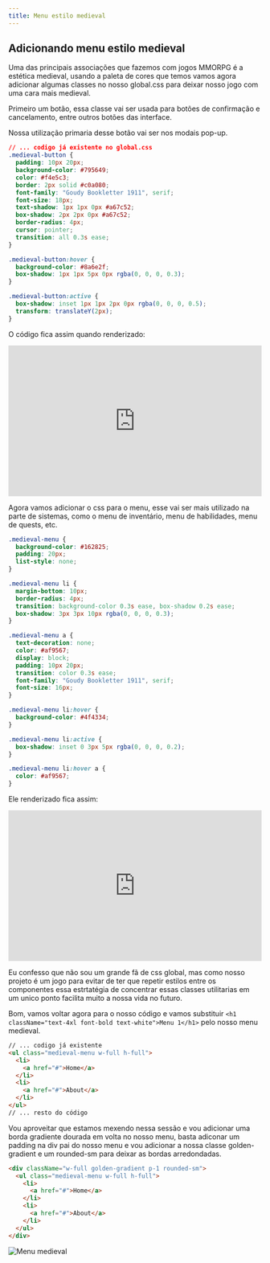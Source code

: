 ```yaml
---
title: Menu estilo medieval
---
```


## Adicionando menu estilo medieval

Uma das principais associações que fazemos com jogos MMORPG é a estética medieval, usando a paleta de cores que temos vamos agora adicionar algumas classes no nosso global.css para deixar nosso jogo com uma cara mais medieval.

Primeiro um botão, essa classe vai ser usada para botões de confirmação e cancelamento, entre outros botões das interface.

Nossa utilização primaria desse botão vai ser nos modais pop-up.

```css
// ... codigo já existente no global.css
.medieval-button {
  padding: 10px 20px;
  background-color: #795649;
  color: #f4e5c3;
  border: 2px solid #c0a080;
  font-family: "Goudy Bookletter 1911", serif;
  font-size: 18px;
  text-shadow: 1px 1px 0px #a67c52;
  box-shadow: 2px 2px 0px #a67c52;
  border-radius: 4px;
  cursor: pointer;
  transition: all 0.3s ease;
}

.medieval-button:hover {
  background-color: #8a6e2f;
  box-shadow: 1px 1px 5px 0px rgba(0, 0, 0, 0.3);
}

.medieval-button:active {
  box-shadow: inset 1px 1px 2px 0px rgba(0, 0, 0, 0.5);
  transform: translateY(2px);
}
```

O código fica assim quando renderizado:

<iframe height="300" style="width: 100%;" scrolling="no" title="Medieval Button" src="https://codepen.io/Gabriel-GMLYRA-Miranda/embed/jOJGorQ?default-tab=result" frameborder="no" loading="lazy" allowtransparency="true" allowfullscreen="true">
  See the Pen <a href="https://codepen.io/Gabriel-GMLYRA-Miranda/pen/jOJGorQ">
  Medieval Button</a> by Gabriel “GMLYRA” Miranda (<a href="https://codepen.io/Gabriel-GMLYRA-Miranda">@Gabriel-GMLYRA-Miranda</a>)
  on <a href="https://codepen.io">CodePen</a>.
</iframe>

Agora vamos adicionar o css para o menu, esse vai ser mais utilizado na parte de sistemas, como o menu de inventário, menu de habilidades, menu de quests, etc.

```css
.medieval-menu {
  background-color: #162825;
  padding: 20px;
  list-style: none;
}

.medieval-menu li {
  margin-bottom: 10px;
  border-radius: 4px;
  transition: background-color 0.3s ease, box-shadow 0.2s ease;
  box-shadow: 3px 3px 10px rgba(0, 0, 0, 0.3);
}

.medieval-menu a {
  text-decoration: none;
  color: #af9567;
  display: block;
  padding: 10px 20px;
  transition: color 0.3s ease;
  font-family: "Goudy Bookletter 1911", serif;
  font-size: 16px;
}

.medieval-menu li:hover {
  background-color: #4f4334;
}

.medieval-menu li:active {
  box-shadow: inset 0 3px 5px rgba(0, 0, 0, 0.2);
}

.medieval-menu li:hover a {
  color: #af9567;
}
```

Ele renderizado fica assim:

<iframe height="300" style="width: 100%;" scrolling="no" title="Medieval menu" src="https://codepen.io/Gabriel-GMLYRA-Miranda/embed/MWxEdpd?default-tab=result" frameborder="no" loading="lazy" allowtransparency="true" allowfullscreen="true">
  See the Pen <a href="https://codepen.io/Gabriel-GMLYRA-Miranda/pen/MWxEdpd">
  Medieval menu</a> by Gabriel “GMLYRA” Miranda (<a href="https://codepen.io/Gabriel-GMLYRA-Miranda">@Gabriel-GMLYRA-Miranda</a>)
  on <a href="https://codepen.io">CodePen</a>.
</iframe>

Eu confesso que não sou um grande fã de css global, mas como nosso projeto é um jogo para evitar de ter que repetir estilos entre os componentes essa estrtatégia de concentrar essas classes utilitarias em um unico ponto facilita muito a nossa vida no futuro.

Bom, vamos voltar agora para o nosso código e vamos substituir `<h1 className="text-4xl font-bold text-white">Menu 1</h1>` pelo nosso menu medieval.

```html
// ... codigo já existente
<ul class="medieval-menu w-full h-full">
  <li>
    <a href="#">Home</a>
  </li>
  <li>
    <a href="#">About</a>
  </li>
</ul>
// ... resto do código
```

Vou aproveitar que estamos mexendo nessa sessão e vou adicionar uma borda gradiente dourada em volta no nosso menu, basta adiconar um padding na div pai do nosso menu e vou adicionar a nossa classe golden-gradient e um rounded-sm para deixar as bordas arredondadas.

```html
<div className="w-full golden-gradient p-1 rounded-sm">
  <ul class="medieval-menu w-full h-full">
    <li>
      <a href="#">Home</a>
    </li>
    <li>
      <a href="#">About</a>
    </li>
  </ul>
</div>
```

![Menu medieval](https://menthor-content.s3.sa-east-1.amazonaws.com/07c388d4-8380-47a3-8ce0-a92a61fdd9ef)
